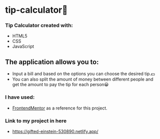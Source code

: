# tip-calculator🧮
### Tip Calculator created with:
- HTML5
- CSS  
- JavaScript


## The application allows you to:
- Input a bill and based on the options you can choose the desired tip.💵
- You can also split the amount of money between different people and get the amount to pay the tip for each person😀


### I have used:
- [FrontendMentor](https://www.frontendmentor.io/) as a reference for this project.

### Link to my project in here
- https://gifted-einstein-530890.netlify.app/
